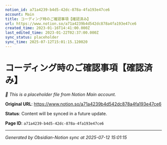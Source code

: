 ```yaml
---
notion_id: a71a4239-b4d5-42dc-878a-4fa193e47ce6
account: Main
title: コーディング時のご確認事項【確認済み】
url: https://www.notion.so/a71a4239b4d542dc878a4fa193e47ce6
created_time: 2023-01-16T14:41:00.000Z
last_edited_time: 2023-01-22T02:37:00.000Z
sync_status: placeholder
sync_time: 2025-07-12T15:01:15.120020
---
```


# コーディング時のご確認事項【確認済み】

*🔄 This is a placeholder file from Notion Main account.*

**Original URL**: https://www.notion.so/a71a4239b4d542dc878a4fa193e47ce6

**Status**: Content will be synced in a future update.

**Page ID**: `a71a4239-b4d5-42dc-878a-4fa193e47ce6`

---

*Generated by Obsidian-Notion sync at 2025-07-12 15:01:15*
